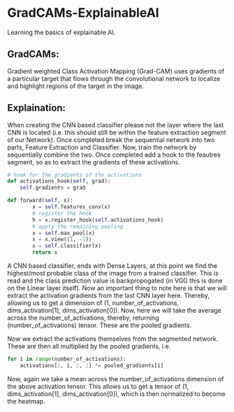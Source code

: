 # GradCAMs-ExplainableAI

Learning the basics of explainable AI.

## GradCAMs:

Gradient weighted Class Activation Mapping (Grad-CAM) uses gradients of a particular target that flows through the convolutional network to localize and highlight regions of the target in the image.

## Explaination:

When creating the CNN based classifier please not the layer where the last CNN is located (i.e. this should still be within the feature extraction segment of our Network). Once completed break the sequential network into two parts, Feature Extraction and Classifier. Now, train the network by sequentially combine the two. Once completed add a hook to the feautres segment, so as to extract the gradients of these activations.

```python
# hook for the gradients of the activations
def activations_hook(self, grad):
	self.gradients = grad

def forward(self, x):
		x = self.features_conv(x)
		# register the hook
		h = x.register_hook(self.activations_hook)
		# apply the remaining pooling
		x = self.max_pool(x)
		x = x.view((1, -1))
		x = self.classifier(x)
		return x
```

A CNN based classifier, ends with Dense Layers, at this point we find the highest/most probable class of the image from a trained classifier. This is read and the class prediction value is backpropogated (in VGG this is done on the Linear layer itself). Now an important thing to note here is that we will extract the activation gradients from the last CNN layer here. Thereby, allowing us to get a dimension of (1, number_of_activations, dims_activation[1], dims_activation[0]). Now, here we will take the average across the number_of_activations, thereby, returning (number_of_activations) tensor. These are the pooled gradients.

Now we extract the activations themselves from the segmented network. These are then all multiplied by the pooled gradients, i.e.

```python
for i in range(number_of_activations):
	activations[:, i, :, :] *= pooled_gradients[i]
```

Now, again we take a mean across the number_of_activations dimension of the above activation tensor. This allows us to get a tensor of (1, dims_activation[1], dims_activation[0]), which is then normalized to become the heatmap.